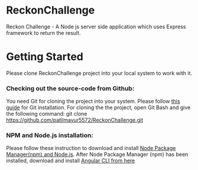 # ReckonChallenge
Reckon Challenge - A Node js server side application which uses Express framework to return the result. <br>

# Getting Started
Please clone ReckonChallenge project into your local system to work with it. <br>

### Checking out the source-code from Github:
You need Git for cloning the project into your system. Please follow [this guide](https://git-scm.com/book/en/v2/Getting-Started-Installing-Git) for Git installation. For cloning the the project, open Git Bash and give the following command: 
git clone https://github.com/patilmayur5572/ReckonChallenge.git <br>

### NPM and Node.js installation:
Please follow these instruction to download and install 
[Node Package Manager(npm) and Node.js](https://www.npmjs.com/get-npm). After Node Package Manager (npm) has been installed, download and install [Angular CLI from here](https://cli.angular.io/) <br>